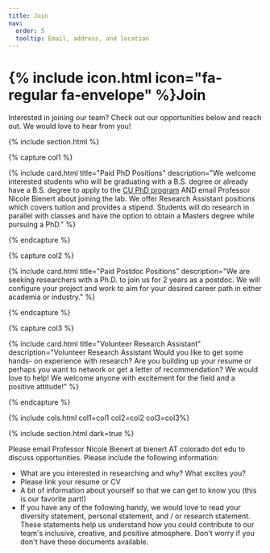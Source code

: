 ```yaml
---
title: Join
nav:
  order: 5
  tooltip: Email, address, and location
---
```


# {% include icon.html icon="fa-regular fa-envelope" %}Join

Interested in joining our team? Check out our opportunities below and reach out. We would love to hear from you! 


{% include section.html %}

{% capture col1 %}

{%
  include card.html
  title="Paid PhD Positions"
  description="We welcome interested students who will 
  be graduating with a B.S. degree 
  or already have a B.S. degree to 
  apply to the [CU PhD program](https://www.colorado.edu/ecee/admissions) 
  AND email Professor Nicole Bienert 
  about joining the lab. We offer 
  Research Assistant positions 
  which covers tuition and provides 
  a stipend. Students will do research 
  in parallel with classes and have 
  the option to obtain a Masters 
  degree while pursuing a PhD."
%}

{% endcapture %}

{% capture col2 %}

{%
  include card.html
  title="Paid Postdoc Positions"
  description="We are seeking researchers with 
a Ph.D. to join us for 2 years
as a postdoc. We will configure
your project and work to aim
for your desired career path 
in either academia or industry."
%}

{% endcapture %}

{% capture col3 %}

{%
  include card.html
  title="Volunteer Research Assistant"
  description="Volunteer Research Assistant
Would you like to get some hands-
on experience with research? 
Are you building up your resume
or perhaps you want to network
or get a letter of recommendation? 
We would love to help! We welcome 
anyone with excitement for the field 
and a positive attitude!"
%}

{% endcapture %}

{% include cols.html col1=col1 col2=col2 col3=col3%}


{% include section.html dark=true %}


Please email Professor Nicole Bienert at bienert AT colorado dot edu to discuss opportunities. Please include the following information:  
- What are you interested in researching and why? What excites you?
- Please link your resume or CV
- A bit of information about yourself so that we can get to know you (this is our favorite part!)
- If you have any of the following handy, we would love to read your diversity statement, personal statement, and / or research statement. These statements help us understand how you could contribute to our team's inclusive, creative, and positive atmosphere. Don't worry if you don't have these documents available. 


